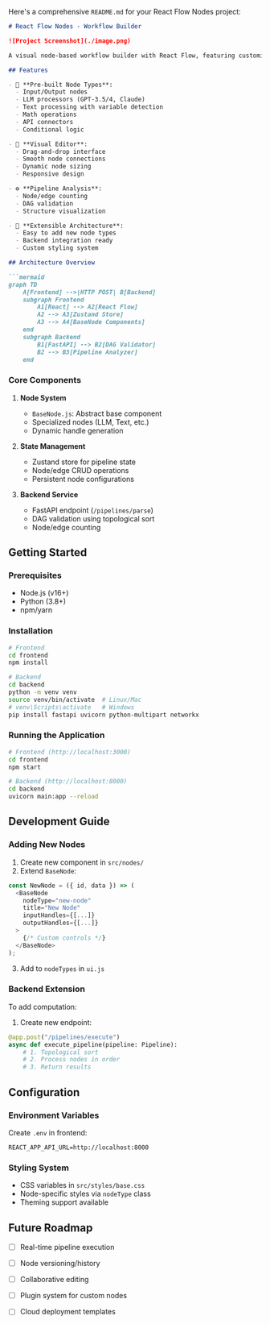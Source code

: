 Here's a comprehensive `README.md` for your React Flow Nodes project:

```markdown
# React Flow Nodes - Workflow Builder

![Project Screenshot](./image.png) 

A visual node-based workflow builder with React Flow, featuring customizable nodes, pipeline analysis, and DAG validation.

## Features

- 🧩 **Pre-built Node Types**:
  - Input/Output nodes
  - LLM processors (GPT-3.5/4, Claude)
  - Text processing with variable detection
  - Math operations
  - API connectors
  - Conditional logic

- 🎨 **Visual Editor**:
  - Drag-and-drop interface
  - Smooth node connections
  - Dynamic node sizing
  - Responsive design

- ⚙️ **Pipeline Analysis**:
  - Node/edge counting
  - DAG validation
  - Structure visualization

- 🔌 **Extensible Architecture**:
  - Easy to add new node types
  - Backend integration ready
  - Custom styling system

## Architecture Overview

```mermaid
graph TD
    A[Frontend] -->|HTTP POST| B[Backend]
    subgraph Frontend
        A1[React] --> A2[React Flow]
        A2 --> A3[Zustand Store]
        A3 --> A4[BaseNode Components]
    end
    subgraph Backend
        B1[FastAPI] --> B2[DAG Validator]
        B2 --> B3[Pipeline Analyzer]
    end
```

### Core Components

1. **Node System**
   - `BaseNode.js`: Abstract base component
   - Specialized nodes (LLM, Text, etc.)
   - Dynamic handle generation

2. **State Management**
   - Zustand store for pipeline state
   - Node/edge CRUD operations
   - Persistent node configurations

3. **Backend Service**
   - FastAPI endpoint (`/pipelines/parse`)
   - DAG validation using topological sort
   - Node/edge counting

## Getting Started

### Prerequisites
- Node.js (v16+)
- Python (3.8+)
- npm/yarn

### Installation
```bash
# Frontend
cd frontend
npm install

# Backend
cd backend
python -m venv venv
source venv/bin/activate  # Linux/Mac
# venv\Scripts\activate   # Windows
pip install fastapi uvicorn python-multipart networkx
```

### Running the Application
```bash
# Frontend (http://localhost:3000)
cd frontend
npm start

# Backend (http://localhost:8000)
cd backend
uvicorn main:app --reload
```

## Development Guide

### Adding New Nodes
1. Create new component in `src/nodes/`
2. Extend `BaseNode`:
```javascript
const NewNode = ({ id, data }) => (
  <BaseNode
    nodeType="new-node"
    title="New Node"
    inputHandles={[...]}
    outputHandles={[...]}
  >
    {/* Custom controls */}
  </BaseNode>
);
```
3. Add to `nodeTypes` in `ui.js`

### Backend Extension
To add computation:
1. Create new endpoint:
```python
@app.post("/pipelines/execute")
async def execute_pipeline(pipeline: Pipeline):
    # 1. Topological sort
    # 2. Process nodes in order
    # 3. Return results
```

## Configuration

### Environment Variables
Create `.env` in frontend:
```env
REACT_APP_API_URL=http://localhost:8000
```

### Styling System
- CSS variables in `src/styles/base.css`
- Node-specific styles via `nodeType` class
- Theming support available

## Future Roadmap

- [ ] Real-time pipeline execution
- [ ] Node versioning/history
- [ ] Collaborative editing
- [ ] Plugin system for custom nodes
- [ ] Cloud deployment templates


